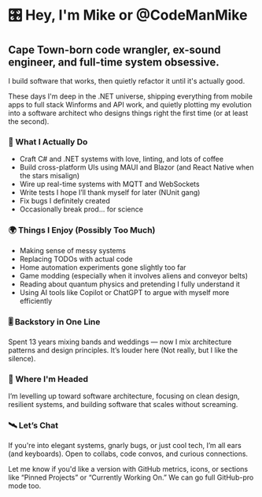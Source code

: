 # 🎛️ Hey, I'm Mike or @CodeManMike
## Cape Town-born code wrangler, ex-sound engineer, and full-time system obsessive.
I build software that works, then quietly refactor it until it's actually good.

These days I'm deep in the .NET universe, shipping everything from mobile apps to full stack Winforms and API work, and quietly plotting my evolution into a software architect who designs things right the first time (or at least the second).

### 🔧 What I Actually Do
- Craft C# and .NET systems with love, linting, and lots of coffee
- Build cross-platform UIs using MAUI and Blazor (and React Native when the stars misalign)
- Wire up real-time systems with MQTT and WebSockets
- Write tests I hope I’ll thank myself for later (NUnit gang)
- Fix bugs I definitely created
- Occasionally break prod... for science

### 🌍 Things I Enjoy (Possibly Too Much)

- Making sense of messy systems
- Replacing TODOs with actual code
- Home automation experiments gone slightly too far
- Game modding (especially when it involves aliens and conveyor belts)
- Reading about quantum physics and pretending I fully understand it
- Using AI tools like Copilot or ChatGPT to argue with myself more efficiently

### 🎚️ Backstory in One Line
Spent 13 years mixing bands and weddings — now I mix architecture patterns and design principles. It’s louder here (Not really, but I like the silence).

### 🧠 Where I'm Headed
I’m levelling up toward software architecture, focusing on clean design, resilient systems, and building software that scales without screaming.

### 🛰️ Let’s Chat
If you're into elegant systems, gnarly bugs, or just cool tech, I’m all ears (and keyboards).
Open to collabs, code convos, and curious connections.

Let me know if you'd like a version with GitHub metrics, icons, or sections like “Pinned Projects” or “Currently Working On.” We can go full GitHub-pro mode too.
